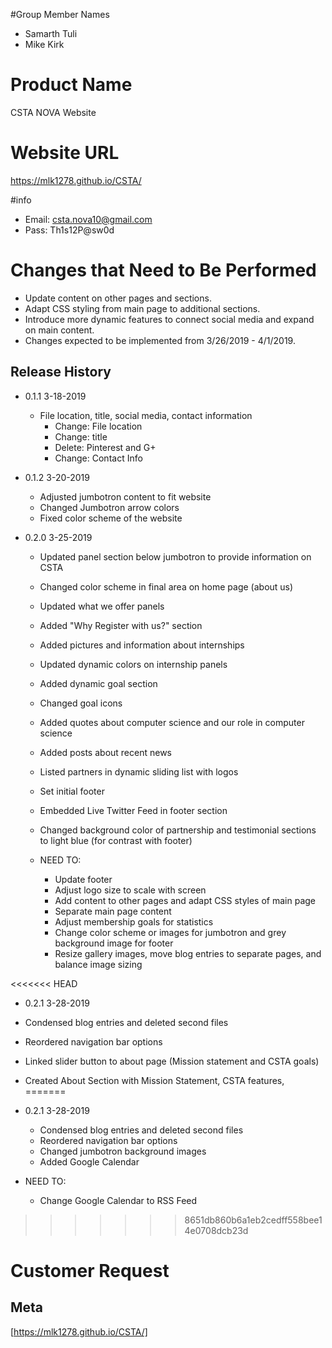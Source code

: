 #Group Member Names
* Samarth Tuli
* Mike Kirk

# Product Name
CSTA NOVA Website

# Website URL
https://mlk1278.github.io/CSTA/

#info
* Email: csta.nova10@gmail.com
* Pass: Th1s12P@sw0d

# Changes that Need to Be Performed
* Update content on other pages and sections.
* Adapt CSS styling from main page to additional sections.
* Introduce more dynamic features to connect social media and expand on main content.
* Changes expected to be implemented from 3/26/2019 - 4/1/2019.

## Release History

* 0.1.1 3-18-2019
    * File location, title, social media, contact information
      * Change: File location
      * Change: title
      * Delete: Pinterest and G+
      * Change: Contact Info

* 0.1.2 3-20-2019
    * Adjusted jumbotron content to fit website
    * Changed Jumbotron arrow colors
    * Fixed color scheme of the website

* 0.2.0 3-25-2019
  * Updated panel section below jumbotron to provide information on CSTA
  * Changed color scheme in final area on home page (about us)
  * Updated what we offer panels
  * Added "Why Register with us?" section
  * Added pictures and information about internships
  * Updated dynamic colors on internship panels
  * Added dynamic goal section
  * Changed goal icons
  * Added quotes about computer science and our role in computer science
  * Added posts about recent news
  * Listed partners in dynamic sliding list with logos
  * Set initial footer
  * Embedded Live Twitter Feed in footer section
  * Changed background color of partnership and testimonial sections to light blue (for contrast with footer)

  * NEED TO:
    * Update footer
    * Adjust logo size to scale with screen
    * Add content to other pages and adapt CSS styles of main page
    * Separate main page content
    * Adjust membership goals for statistics
    * Change color scheme or images for jumbotron and grey background image for footer
    * Resize gallery images, move blog entries to separate pages, and balance image sizing

<<<<<<< HEAD

* 0.2.1 3-28-2019
 * Condensed blog entries and deleted second files
 * Reordered navigation bar options
 * Linked slider button to about page (Mission statement and CSTA goals)
 * Created About Section with Mission Statement, CSTA features, 
=======
  * 0.2.1 3-28-2019
    * Condensed blog entries and deleted second files
    * Reordered navigation bar options
    * Changed jumbotron background images
    * Added Google Calendar
    
  * NEED TO:
    * Change Google Calendar to RSS Feed
>>>>>>> 8651db860b6a1eb2cedff558bee14e0708dcb23d
# Customer Request

## Meta
[https://mlk1278.github.io/CSTA/]
